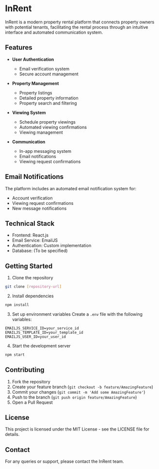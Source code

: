 # InRent

InRent is a modern property rental platform that connects property owners with potential tenants, facilitating the rental process through an intuitive interface and automated communication system.

## Features

- **User Authentication**
  - Email verification system
  - Secure account management

- **Property Management**
  - Property listings
  - Detailed property information
  - Property search and filtering

- **Viewing System**
  - Schedule property viewings
  - Automated viewing confirmations
  - Viewing management

- **Communication**
  - In-app messaging system
  - Email notifications
  - Viewing request confirmations

## Email Notifications

The platform includes an automated email notification system for:
- Account verification
- Viewing request confirmations
- New message notifications

## Technical Stack

- Frontend: React.js
- Email Service: EmailJS
- Authentication: Custom implementation
- Database: (To be specified)

## Getting Started

1. Clone the repository
```bash
git clone [repository-url]
```

2. Install dependencies
```bash
npm install
```

3. Set up environment variables
Create a `.env` file with the following variables:
```
EMAILJS_SERVICE_ID=your_service_id
EMAILJS_TEMPLATE_ID=your_template_id
EMAILJS_USER_ID=your_user_id
```

4. Start the development server
```bash
npm start
```

## Contributing

1. Fork the repository
2. Create your feature branch (`git checkout -b feature/AmazingFeature`)
3. Commit your changes (`git commit -m 'Add some AmazingFeature'`)
4. Push to the branch (`git push origin feature/AmazingFeature`)
5. Open a Pull Request

## License

This project is licensed under the MIT License - see the LICENSE file for details.

## Contact

For any queries or support, please contact the InRent team.
